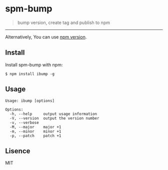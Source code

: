 # spm-bump

> bump version, create tag and publish to npm

-----

Alternatively, You can use [npm version](https://npmjs.org/doc/cli/npm-version.html).

## Install

Install spm-bump with npm:

```
$ npm install ibump -g
```

## Usage

```
Usage: ibump [options]

Options:
  -h, --help     output usage information
  -V, --version  output the version number
  -v, --verbose  
  -M, --major    major +1
  -m, --minor    minor +1
  -p, --patch    patch +1
```

## Lisence

MIT

